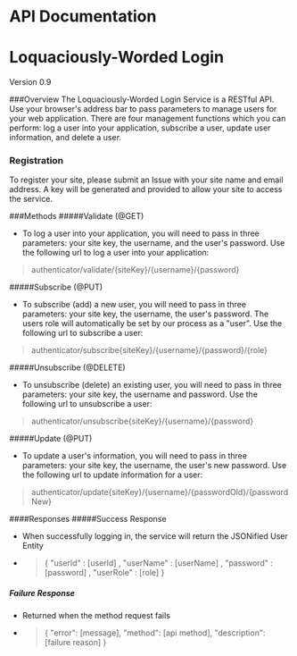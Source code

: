 API Documentation
=======
Loquaciously-Worded Login
=======
Version 0.9

###Overview
The Loquaciously-Worded Login Service is a RESTful API. Use your browser's address bar to pass parameters to manage users for your web application. There are four management functions which you can perform: log a user into your application, subscribe a user, update user information, and delete a user.

### Registration
To register your site, please submit an Issue with your site name and email address. A key will be generated and provided to allow your site to access the service.

###Methods
#####Validate (@GET)
* To log a user into your application, you will need to pass in three parameters: your site key, the username, and the user's password. Use the following url to log a user into your application:

>  authenticator/validate/{siteKey}/{username}/{password}

#####Subscribe (@PUT)
* To subscribe (add) a new user, you will need to pass in three parameters: your site key, the username, the user's password. The users role will automatically be set by our process as a "user". Use the following url to subscribe a user:

>  authenticator/subscribe{siteKey}/{username}/{password}/{role}

#####Unsubscribe (@DELETE)
* To unsubscribe (delete) an existing user, you will need to pass in three parameters: your site key, the username and password. Use the following url to unsubscribe a user:

> authenticator/unsubscribe{siteKey}/{username}/{password}

#####Update (@PUT)
* To update a user's information, you will need to pass in three parameters: your site key, the username, the user's new password. Use the following url to update information for a user:

> authenticator/update{siteKey}/{username}/{passwordOld}/{passwordNew}

####Responses
#####Success Response
* When successfully logging in, the service will return the JSONified User Entity
* > { "userId" : [userId] , "userName" : [userName] , "password" : [password] , "userRole" : [role] }

##### Failure Response
* Returned when the method request fails
* > { "error": [message], "method": [api method], "description": [failure reason] }
